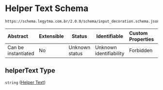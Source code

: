 # Helper Text Schema

```txt
https://schema.legytma.com.br/2.0.0/schema/input_decoration.schema.json#/properties/helperText
```




| Abstract            | Extensible | Status         | Identifiable            | Custom Properties | Additional Properties | Access Restrictions | Defined In                                                                                      |
| :------------------ | ---------- | -------------- | ----------------------- | :---------------- | --------------------- | ------------------- | ----------------------------------------------------------------------------------------------- |
| Can be instantiated | No         | Unknown status | Unknown identifiability | Forbidden         | Allowed               | none                | [input_decoration.schema.json\*](../schema/input_decoration.schema.json) |

## helperText Type

`string` ([Helper Text](input_decoration-properties-helper-text.md))
